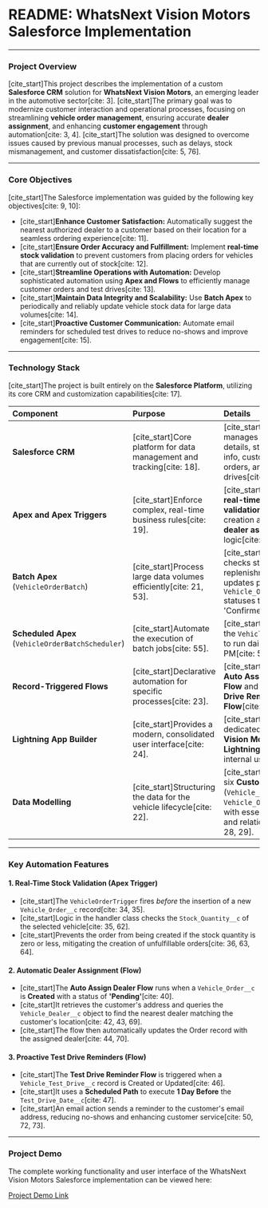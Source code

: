 # README: WhatsNext Vision Motors Salesforce Implementation

---

### Project Overview

[cite_start]This project describes the implementation of a custom **Salesforce CRM** solution for **WhatsNext Vision Motors**, an emerging leader in the automotive sector[cite: 3]. [cite_start]The primary goal was to modernize customer interaction and operational processes, focusing on streamlining **vehicle order management**, ensuring accurate **dealer assignment**, and enhancing **customer engagement** through automation[cite: 3, 4]. [cite_start]The solution was designed to overcome issues caused by previous manual processes, such as delays, stock mismanagement, and customer dissatisfaction[cite: 5, 76].

---

### Core Objectives

[cite_start]The Salesforce implementation was guided by the following key objectives[cite: 9, 10]:

* [cite_start]**Enhance Customer Satisfaction:** Automatically suggest the nearest authorized dealer to a customer based on their location for a seamless ordering experience[cite: 11].
* [cite_start]**Ensure Order Accuracy and Fulfillment:** Implement **real-time stock validation** to prevent customers from placing orders for vehicles that are currently out of stock[cite: 12].
* [cite_start]**Streamline Operations with Automation:** Develop sophisticated automation using **Apex and Flows** to efficiently manage customer orders and test drives[cite: 13].
* [cite_start]**Maintain Data Integrity and Scalability:** Use **Batch Apex** to periodically and reliably update vehicle stock data for large data volumes[cite: 14].
* [cite_start]**Proactive Customer Communication:** Automate email reminders for scheduled test drives to reduce no-shows and improve engagement[cite: 15].

---

### Technology Stack

[cite_start]The project is built entirely on the **Salesforce Platform**, utilizing its core CRM and customization capabilities[cite: 17].

| Component | Purpose | Details |
| :--- | :--- | :--- |
| **Salesforce CRM** | [cite_start]Core platform for data management and tracking[cite: 18]. | [cite_start]Stores and manages vehicle details, stock, dealer info, customer records, orders, and test drives[cite: 18]. |
| **Apex and Apex Triggers** | [cite_start]Enforce complex, real-time business rules[cite: 19]. | [cite_start]Used for **real-time stock validation** on order creation and **automatic dealer assignment** logic[cite: 19]. |
| **Batch Apex** (`VehicleOrderBatch`) | [cite_start]Process large data volumes efficiently[cite: 21, 53]. | [cite_start]Periodically checks stock replenishment and updates pending `Vehicle_Order__c` statuses to 'Confirmed'[cite: 54]. |
| **Scheduled Apex** (`VehicleOrderBatchScheduler`) | [cite_start]Automate the execution of batch jobs[cite: 55]. | [cite_start]Schedules the `VehicleOrderBatch` to run daily at 12:00 PM[cite: 57]. |
| **Record-Triggered Flows** | [cite_start]Declarative automation for specific processes[cite: 23]. | [cite_start]Used for the **Auto Assign Dealer Flow** and the **Test Drive Reminder Flow**[cite: 38, 39, 45]. |
| **Lightning App Builder** | [cite_start]Provides a modern, consolidated user interface[cite: 24]. | [cite_start]Created the dedicated **WhatsNext Vision Motors Lightning App** for internal users[cite: 32]. |
| **Data Modelling** | [cite_start]Structuring the data for the vehicle lifecycle[cite: 22]. | [cite_start]Implemented six **Custom Objects** (`Vehicle__c`, `Vehicle_Order__c`, etc.) with essential fields and relationships[cite: 28, 29]. |

---

### Key Automation Features

#### 1. Real-Time Stock Validation (Apex Trigger)
* [cite_start]The `VehicleOrderTrigger` fires *before* the insertion of a new `Vehicle_Order__c` record[cite: 34, 35].
* [cite_start]Logic in the handler class checks the `Stock_Quantity__c` of the selected vehicle[cite: 35, 62].
* [cite_start]Prevents the order from being created if the stock quantity is zero or less, mitigating the creation of unfulfillable orders[cite: 36, 63, 64].

#### 2. Automatic Dealer Assignment (Flow)
* [cite_start]The **Auto Assign Dealer Flow** runs when a `Vehicle_Order__c` is **Created** with a status of **'Pending'**[cite: 40].
* [cite_start]It retrieves the customer's address and queries the `Vehicle_Dealer__c` object to find the nearest dealer matching the customer's location[cite: 42, 43, 69].
* [cite_start]The flow then automatically updates the Order record with the assigned dealer[cite: 44, 70].

#### 3. Proactive Test Drive Reminders (Flow)
* [cite_start]The **Test Drive Reminder Flow** is triggered when a `Vehicle_Test_Drive__c` record is Created or Updated[cite: 46].
* [cite_start]It uses a **Scheduled Path** to execute **1 Day Before** the `Test_Drive_Date__c`[cite: 47].
* [cite_start]An email action sends a reminder to the customer's email address, reducing no-shows and enhancing customer service[cite: 50, 72, 73].

---

### Project Demo

The complete working functionality and user interface of the WhatsNext Vision Motors Salesforce implementation can be viewed here:

[Project Demo Link](https://drive.google.com/file/d/1a4x6KBvcB8CUzDZfCZRBJy7eoeT9ygWC/view?usp=sharing)

